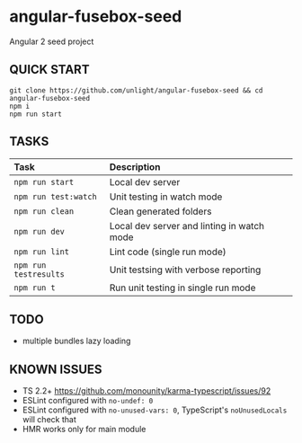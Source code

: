 angular-fusebox-seed
====================
Angular 2 seed project

QUICK START
---
```
git clone https://github.com/unlight/angular-fusebox-seed && cd angular-fusebox-seed
npm i 
npm run start
```

TASKS
---
| Task                  | Description                                |
|:----------------------|:-------------------------------------------|
| `npm run start`       | Local dev server                           |
| `npm run test:watch`  | Unit testing in watch mode                 |
| `npm run clean`       | Clean generated folders                    |
| `npm run dev`         | Local dev server and linting in watch mode |
| `npm run lint`        | Lint code (single run mode)                |
| `npm run testresults` | Unit testsing with verbose reporting       |
| `npm run t`           | Run unit testing in single run mode        |


TODO
---
* multiple bundles lazy loading

KNOWN ISSUES
---
* TS 2.2+ https://github.com/monounity/karma-typescript/issues/92
* ESLint configured with `no-undef: 0`
* ESLint configured with `no-unused-vars: 0`, TypeScript's `noUnusedLocals` will check that
* HMR works only for main module

